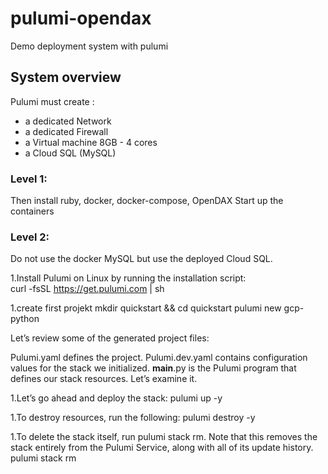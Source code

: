 # pulumi-opendax
Demo deployment system with pulumi

## System overview

Pulumi must create :
 * a dedicated Network
 * a dedicated Firewall
 * a Virtual machine 8GB - 4 cores
 * a Cloud SQL (MySQL)
 
### Level 1:

Then install ruby, docker, docker-compose, OpenDAX
Start up the containers

### Level 2:

Do not use the docker MySQL but use the deployed Cloud SQL.


1.Install Pulumi on Linux by running the installation script:  
curl -fsSL https://get.pulumi.com | sh

1.create first projekt
mkdir quickstart && cd quickstart
pulumi new gcp-python

Let’s review some of the generated project files:

Pulumi.yaml defines the project.
Pulumi.dev.yaml contains configuration values for the stack we initialized.
__main__.py is the Pulumi program that defines our stack resources. Let’s examine it.


1.Let’s go ahead and deploy the stack:
pulumi up -y

1.To destroy resources, run the following:
pulumi destroy -y

1.To delete the stack itself, run pulumi stack rm. Note that this removes the stack entirely from the Pulumi Service, along with all of its update history.
pulumi stack rm


